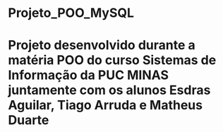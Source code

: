# Projeto_POO_MySQL
# Projeto desenvolvido durante a matéria POO do curso Sistemas de Informação da PUC MINAS juntamente com os alunos Esdras Aguilar, Tiago Arruda e Matheus Duarte